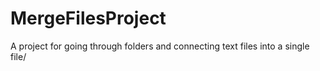 # MergeFilesProject
A project for going through folders and connecting text files into a single file/
